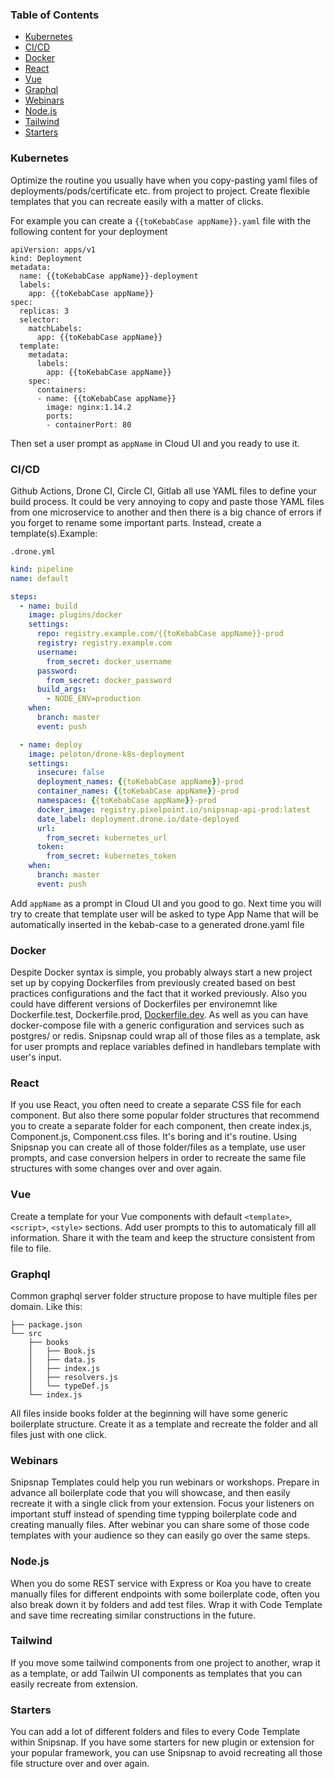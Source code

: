 ### Table of Contents
- [Kubernetes](https://github.com/snipsnapdev/snipsnap/blob/master/templates/docs/use-cases.md#kubernetes)
- [CI/CD](https://github.com/snipsnapdev/snipsnap/blob/master/templates/docs/use-cases.md#cicd)
- [Docker](https://github.com/snipsnapdev/snipsnap/blob/master/templates/docs/use-cases.md#docker)
- [React](https://github.com/snipsnapdev/snipsnap/blob/master/templates/docs/use-cases.md#react)
- [Vue](https://github.com/snipsnapdev/snipsnap/blob/master/templates/docs/use-cases.md#vue)
- [Graphql](https://github.com/snipsnapdev/snipsnap/blob/master/templates/docs/use-cases.md#graphql)
- [Webinars](https://github.com/snipsnapdev/snipsnap/blob/master/templates/docs/use-cases.md#webinars)
- [Node.js](https://github.com/snipsnapdev/snipsnap/blob/master/templates/docs/use-cases.md#nodejs)
- [Tailwind](https://github.com/snipsnapdev/snipsnap/blob/master/templates/docs/use-cases.md#tailwind)
- [Starters](https://github.com/snipsnapdev/snipsnap/blob/master/templates/docs/use-cases.md#starters)
### Kubernetes

Optimize the routine you usually have when you copy-pasting yaml files of deployments/pods/certificate etc. from project to project. Create flexible templates that you can recreate easily with a matter of clicks.

For example you can create a `{{toKebabCase appName}}.yaml` file with the following content for your deployment
```
apiVersion: apps/v1
kind: Deployment
metadata:
  name: {{toKebabCase appName}}-deployment
  labels:
    app: {{toKebabCase appName}}
spec:
  replicas: 3
  selector:
    matchLabels:
      app: {{toKebabCase appName}}
  template:
    metadata:
      labels:
        app: {{toKebabCase appName}}
    spec:
      containers:
      - name: {{toKebabCase appName}}
        image: nginx:1.14.2
        ports:
        - containerPort: 80
```
Then set a user prompt as `appName` in Cloud UI and you ready to use it.

### CI/CD

Github Actions, Drone CI, Circle CI, Gitlab all use YAML files to define your build process. It could be very annoying to copy and paste those YAML files from one microservice to another and then there is a big chance of errors if you forget to rename some important parts. Instead, create a template(s).Example:

``.drone.yml``
```yaml
kind: pipeline
name: default

steps:
  - name: build
    image: plugins/docker
    settings:
      repo: registry.example.com/{{toKebabCase appName}}-prod
      registry: registry.example.com
      username:
        from_secret: docker_username
      password:
        from_secret: docker_password
      build_args:
        - NODE_ENV=production
    when:
      branch: master
      event: push

  - name: deploy
    image: peloton/drone-k8s-deployment
    settings:
      insecure: false
      deployment_names: {{toKebabCase appName}}-prod
      container_names: {{toKebabCase appName}}-prod
      namespaces: {{toKebabCase appName}}-prod
      docker_image: registry.pixelpoint.io/snipsnap-api-prod:latest
      date_label: deployment.drone.io/date-deployed
      url:
        from_secret: kubernetes_url
      token:
        from_secret: kubernetes_token
    when:
      branch: master
      event: push

```

Add ``appName`` as a prompt in Cloud UI and you good to go. Next time you will try to create that template user will be asked to type App Name that will be automatically inserted in the kebab-case to a generated drone.yaml file

### Docker 

Despite Docker syntax is simple, you probably always start a new project set up by copying Dockerfiles from previously created based on best practices configurations and the fact that it worked previously. Also you could have different versions of Dockerfiles per environemnt like Dockerfile.test, Dockerfile.prod, [Dockerfile.dev](http://dockerfile.dev). As well as you can have docker-compose file with a generic configuration and services such as postgres/ or redis. Snipsnap could wrap all of those files as a template, ask for user prompts and replace variables defined in handlebars template with user's input.

### React

If you use React, you often need to create a separate CSS file for each component. But also there some popular folder structures that recommend you to create a separate folder for each component, then create index.js, Component.js, Component.css files. It's boring and it's routine. Using Snipsnap you can create all of those folder/files as a template, use user prompts, and case conversion helpers in order to recreate the same file structures with some changes over and over again.

### Vue

Create a template for your Vue components with default `<template>`, `<script>`, `<style>` sections. Add user prompts to this to automaticaly fill all information. Share it with the team and keep the structure consistent from file to file.

### Graphql

Common graphql server folder structure propose to have multiple files per domain. Like this:
```
├── package.json
└── src
    ├── books
    │   ├── Book.js
    │   ├── data.js
    │   ├── index.js
    │   ├── resolvers.js
    │   └── typeDef.js
    └── index.js
```
All files inside books folder at the beginning will have some generic boilerplate structure. Create it as a template and recreate the folder and all files just with one click.

### Webinars

Snipsnap Templates could help you run webinars or workshops. Prepare in advance all boilerplate code that you will showcase, and then easily recreate it with a single click from your extension.
Focus your listeners on important stuff instead of spending time typping boilerplate code and creating manually files. After webinar you can share some of those code templates with your audience so they can easily go over the same steps.

### Node.js
When you do some REST service with Express or Koa you have to create manually files for different endpoints with some boilerplate code, often you also break down it by folders and add test files. Wrap it with Code Template and save time recreating similar constructions in the future.

### Tailwind
If you move some tailwind components from one project to another, wrap it as a template, or add Tailwin UI components as templates that you can easily recreate from extension.

### Starters
You can add a lot of different folders and files to every Code Template within Snipsnap. If you have some starters for new plugin or extension for your popular framework, you can use Snipsnap to avoid recreating all those file structure over and over again.
